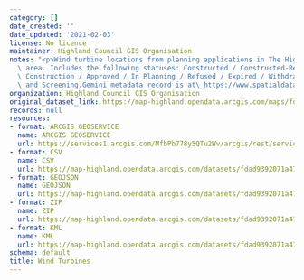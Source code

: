```yaml
---
category: []
date_created: ''
date_updated: '2021-02-03'
license: No licence
maintainer: Highland Council GIS Organisation
notes: "<p>Wind turbine locations from planning applications in The Highland Council\
  \ area. Includes the following statuses: Constructed / Constructed-Removed / Under\
  \ Construction / Approved / In Planning / Refused / Expired / Withdrawn / Scoping\
  \ and Screening.Gemini metadata record is at\_https://www.spatialdata.gov.scot/geonetwork/srv/eng/catalog.search#/metadata/1ab6d829-9f6d-4fee-bd4a-f267d01bb292</p>"
organization: Highland Council GIS Organisation
original_dataset_link: https://map-highland.opendata.arcgis.com/maps/fdad9392071a477087c9e0cb4184b5d4_0
records: null
resources:
- format: ARCGIS GEOSERVICE
  name: ARCGIS GEOSERVICE
  url: https://services1.arcgis.com/MfbPb778y5QTu2Wv/arcgis/rest/services/Wind_Turbines/FeatureServer/0
- format: CSV
  name: CSV
  url: https://map-highland.opendata.arcgis.com/datasets/fdad9392071a477087c9e0cb4184b5d4_0.csv?outSR=%7B%22latestWkid%22%3A27700%2C%22wkid%22%3A27700%7D
- format: GEOJSON
  name: GEOJSON
  url: https://map-highland.opendata.arcgis.com/datasets/fdad9392071a477087c9e0cb4184b5d4_0.geojson?outSR=%7B%22latestWkid%22%3A27700%2C%22wkid%22%3A27700%7D
- format: ZIP
  name: ZIP
  url: https://map-highland.opendata.arcgis.com/datasets/fdad9392071a477087c9e0cb4184b5d4_0.zip?outSR=%7B%22latestWkid%22%3A27700%2C%22wkid%22%3A27700%7D
- format: KML
  name: KML
  url: https://map-highland.opendata.arcgis.com/datasets/fdad9392071a477087c9e0cb4184b5d4_0.kml?outSR=%7B%22latestWkid%22%3A27700%2C%22wkid%22%3A27700%7D
schema: default
title: Wind Turbines
---
```

